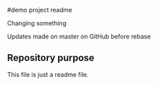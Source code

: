 #demo project readme

Changing something

Updates made on master on GitHub before rebase

## Repository purpose

This file is just a readme file.
